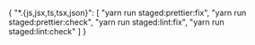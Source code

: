 {
  "*.{js,jsx,ts,tsx,json}": [
    "yarn run staged:prettier:fix",
    "yarn run staged:prettier:check",
    "yarn run staged:lint:fix",
    "yarn run staged:lint:check"
  ]
}

